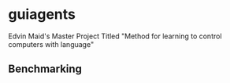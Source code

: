 # guiagents
Edvin Maid's Master Project Titled "Method for learning to control computers with language"

## Benchmarking
